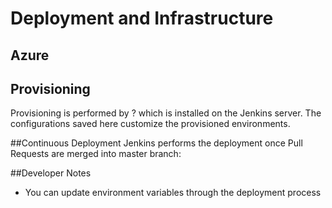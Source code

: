 # Deployment and Infrastructure

## Azure

## Provisioning
Provisioning is performed by ? which is installed on the Jenkins server.
The configurations saved here customize the provisioned environments.

##Continuous Deployment
Jenkins performs the deployment once Pull Requests are merged into master branch:

##Developer Notes
* You can update environment variables through the deployment process